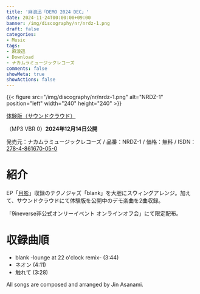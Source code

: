 ```yaml
---
title: '麻浪迅「DEMO 2024 DEC」'
date: 2024-11-24T00:00:00+09:00
banner: /img/discography/nr/nrdz-1.png
draft: false
categories:
- Music
tags:
- 麻浪迅
- Download
- ナカムラミュージックレコーズ
comments: false
showMeta: true
showActions: false
---
```


{{< figure src="/img/discography/nr/nrdz-1.png" alt="NRDZ-1" position="left" width="240" height="240" >}}

[体験版（サウンドクラウド）](https://soundcloud.com/hayatehay/demo-2024-dec-crossfade-demo)

（MP3 VBR 0）**2024年12月14日公開**

発売元：ナカムラミュージックレコーズ / 品番：NRDZ-1 / 価格：無料 / ISDN：[278-4-861670-05-0](https://isdn.jp/2784861670050)

# 紹介
EP「[月影](/music/nrch-1)」収録のテクノジャズ「blank」を大胆にスウィングアレンジ。加えて、サウンドクラウドにて体験版を公開中のデモ楽曲を2曲収録。

「9ineverse非公式オンリーイベント オンラインオフ会」にて限定配布。

# 収録曲順
- blank -lounge at 22 o'clock remix- (3:44)
- ネオン (4:11)
- 触れて (3:28)

All songs are composed and arranged by Jin Asanami.
